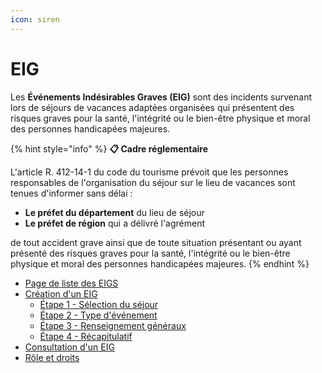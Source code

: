 ```yaml
---
icon: siren
---
```


# EIG

Les **Événements Indésirables Graves (EIG)** sont des incidents survenant lors de séjours de vacances adaptées organisées qui présentent des risques graves pour la santé, l'intégrité ou le bien-être physique et moral des personnes handicapées majeures.

{% hint style="info" %}
**📋 Cadre réglementaire**

L'article R. 412-14-1 du code du tourisme prévoit que les personnes responsables de l'organisation du séjour sur le lieu de vacances sont tenues d'informer sans délai :

* **Le préfet du département** du lieu de séjour
* **Le préfet de région** qui a délivré l'agrément

de tout accident grave ainsi que de toute situation présentant ou ayant présenté des risques graves pour la santé, l'intégrité ou le bien-être physique et moral des personnes handicapées majeures.
{% endhint %}



* [Page de liste des EIGS](liste-des-eig.md)
* [Création d'un EIG](creation-dun-eig/)
  * [Étape 1 - Sélection du séjour](creation-dun-eig/etape-1-selection-du-sejour.md)
  * [Étape 2 - Type d'événement](creation-dun-eig/etape-2-type-devenement.md)
  * [Étape 3 - Renseignement généraux](creation-dun-eig/etape-3-renseignements-generaux.md)
  * [Étape 4 - Récapitulatif](creation-dun-eig/etape-4-recapitulatif.md)
* [Consultation d'un EIG](consultation-dun-eig.md)
* [Rôle et droits](role-et-droits-utilisateurs.md)
